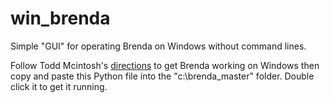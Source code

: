 # win_brenda
Simple "GUI" for operating Brenda on Windows without command lines.

Follow Todd Mcintosh's [directions](http://brendapro.com/forum/viewtopic.php?f=0&t=76&sid=e6bc8c5335e35bab0605da5a5a6f9965) to get Brenda working on Windows then copy and paste this Python file into the "c:\brenda_master" folder. Double click it to get it running.
